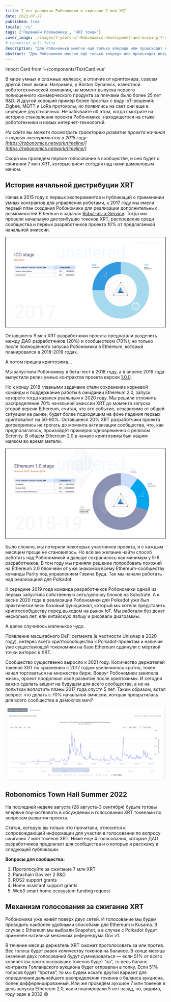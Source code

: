 ```yaml
---
title: 7 лет развития Робономики и сжигание 7 млн XRT
date: 2022-07-27
published: true
locale: 'ru'
tags: ['Парачейн Робономика', 'XRT токен']
cover_image: ./images/7-years-of-Robonomics-development-and-burning-7-million-XRT/7-years-of-Robonomics-development-and-burning-7-million-XRT.jpg
# canonical_url: false
description: "Для Робономики многое ещё только впереди или происходит впервые."
abstract: "Для Робономики многое ещё только впереди или происходит впервые."
---
```

import Card from '~/components/TextCard.vue'

В мире умных и сложных железок, в отличие от криптомира, совсем другой темп жизни. Например, у Boston Dynamics, известной робототехнической компании, на момент выпуска первого полноценного коммерческого продукта за плечами было более 25 лет R&D. И другой хороший пример более простых с виду IoT-решений: Zigbee, MQTT и LoRa протоколы,  но  появились на свет они еще в середине двухтысячных. Не забывайте об этом, когда смотрите на историю становления проекта Робономика, находящегося на стыке робототехники и новых интернет-технологий.

*На сайте вы можете посмотреть траекторию развития проекта начиная с первых экспериментов в 2015 году: [https://robonomics.network/timeline/](https://robonomics.network/timeline/)*

Скоро мы проведём первое голосование в сообществе, и оно будет о сжигании 7 млн XRT, которые висят сегодня над нами дамокловым мечом. 

## История начальной дистрибуции XRT

Начав в 2015 году c первых экспериментов и публикаций о применении умных контрактов для управления роботами, к 2017 году мы имели первый план создания Робономики для реализации дополнительных возможностей Ethereum в задачах [Robot-as-a-Service](https://en.wikipedia.org/wiki/Robot_as_a_service). Тогда мы провели начальную дистрибуцию токенов XRT, распределив среди сообщества и первых разработчиков проекта 10% от предлагаемой начальной эмиссии. 

![ICO Stage](./images/7-years-of-Robonomics-development-and-burning-7-million-XRT/7-years-img-1.png)

Оставшиеся 9 млн XRT разработчики проекта предлагали разделить между ДАО разработчиков (20%) и сообществом (70%), но только после полноценного запуска Робономики в Ethereum, который планировался в 2018-2019 годах.

А потом пришла криптозима…

Мы запустили Робономику в бета-тест в 2018 году, а в апреле 2019 года выпустили релиз умных контрактов проекта версии [1.0.0](https://github.com/airalab/robonomics_contracts/releases/tag/v1.0).

Но к концу 2018 главными задачами стали сохранение корневой команды и поддержание работы в ожидании Ethereum 2.0, запуск которого тогда казался реальным к 2020 году. Мы решили отложить распределение 70% начальной эмиссии XRT до момента запуска второй версии Ethereum, считая, что это событие, независимо от общей ситуации на рынке, будет более подходящим на фоне падения первых криптовалют на 50-90%. Оставшиеся 20% XRT разработчики проекта договорились не трогать до момента активизации сообщества, что, как предполагалось, произойдёт примерно одновременно с релизом Serenity. В общем Ethereum 2.0 в начале криптозимы был нашим маяком во время метели.

![Ethereum 1.0 Stage](./images/7-years-of-Robonomics-development-and-burning-7-million-XRT/7-years-img-2.png)

Было сложно, мы потеряли некоторых участников проекта, и с каждым месяцем проще не становилось. Но всё же желание найти способ работать над Робономикой и дальше сохранилось как минимум у 5-6 разработчиков. В том году мы приняли решение попробовать похожий на Ethereum 2.0 блокчейн от уже знакомой всему Ethereum-сообществу команды Parity под управлением Гэвина Вуда. Так мы начали работать над реализацией для Polkadot. 

К середине 2019 года команда разработчиков Робономики одной из первых запустила собственную сеть/цепочку блоков на Substrate. А к весне 2020 года в реализации Робономики для Polkadot уже был практически весь базовый функционал, который мы хотели представить криптосообществу перед выходом на рынок IoT. Мы работали без денег несколько лет, ели китайскую лапшу и рисовали диаграммы.

А далее случилось маленькое чудо.

Появление масштабного DeFi сегмента (в частности Uniswap в 2020 году), интерес всего криптосообщества к Polkadot-проектам и наличие уже существующей токеномики на базе Ethereum сдвинули с мёртвой точки интерес к XRT. 

Сообщество существенно выросло к 2021 году. Количество держателей токенов XRT по сравнению с 2017 годом увеличилось кратно, токен начал торговаться на множестве бирж. Вокруг Робономики закипела жизнь, проект продолжил своё развитие после криптозимы. И сегодня важно сделать акцент на будущем для всего сообщества, а не на попытках воплотить планы 2017 года спустя 5 лет. Таким образом, встал вопрос: что делать с 70% начальной эмиссии, которая превратилась для всего сообщества в дамоклов меч?

![Token contract overview](./images/7-years-of-Robonomics-development-and-burning-7-million-XRT/7-years-img-3.png)

## Robonomics Town Hall Summer 2022

На последней неделе августа (28 августа-3 сентября) будьте готовы впервые поучаствовать в обсуждении и голосовании XRT токенами по вопросам развития проекта. 

Статья, которую вы только что прочитали, относится к сопровождающей информации для участия в голосовании по вопросу сжигания 7 млн токенов XRT. Ниже еще 4 голосования, которые ДАО разработчиков предлагает для сообщества и о которых я расскажу в следующей публикации.

**Вопросы для сообщества:**

1. Проголосуйте за сжигание 7 млн XRT
2. Parachain Gov ver 2 R&D
3. ROS2 support grants
4. Home assistant support grants
5. Web3 smart home ecosystem funding request

## Механизм голосования за сжигание XRT

Робономика уже живёт поверх двух сетей. И голосование мы будем проводить наиболее удобными способами для Ethereum и Kusama. В случае с Ethereum мы выбрали Snapshot, а в случае с Polkadot будет применён нативный механизм референдума Gov v1.

В течение месяца держатель XRT сможет проголосовать за или против. Вес голоса будет равен количеству токенов на балансе. В конце месяца значения двух голосований будут суммироваться — если 51% от всего количества проголосовавших токенов будет “за”, то весь баланс контракта Голландского аукциона будет отправлен в топку. Если 51% голосов будет “против”, то мы будем искать другой вариант для определения дальнейшего распределения токенов с баланса аукциона, более дифференцированный. Или же проведём аукцион 7 млн токенов в день запуска Ethereum 2.0, как и планировали 5 лет назад, но, видимо, году эдак в 2032 😄